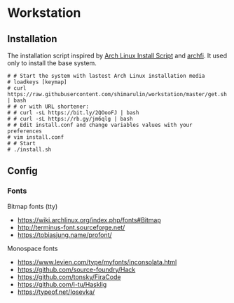 # Workstation

## Installation

The installation script inspired by [Arch Linux Install Script](https://picodotdev.github.io/alis/) and
[archfi](https://github.com/MatMoul/archfi).
It used only to install the base system.

```
# # Start the system with lastest Arch Linux installation media
# loadkeys [keymap]
# curl https://raw.githubusercontent.com/shimarulin/workstation/master/get.sh | bash
# # or with URL shortener:
# # curl -sL https://bit.ly/2QOooFJ | bash
# # curl -sL https://rb.gy/jm6qlg | bash
# # Edit install.conf and change variables values with your preferences
# vim install.conf
# # Start
# ./install.sh
```

## Config

### Fonts

Bitmap fonts (tty)

- https://wiki.archlinux.org/index.php/fonts#Bitmap
- http://terminus-font.sourceforge.net/
- https://tobiasjung.name/profont/

Monospace fonts

- https://www.levien.com/type/myfonts/inconsolata.html
- https://github.com/source-foundry/Hack
- https://github.com/tonsky/FiraCode
- https://github.com/i-tu/Hasklig
- https://typeof.net/Iosevka/

